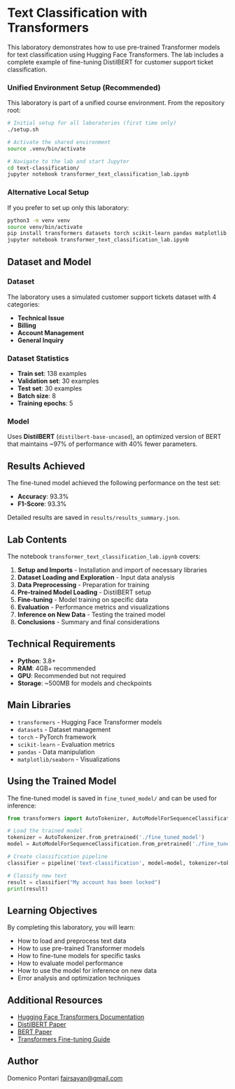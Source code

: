 # Text Classification with Transformers

This laboratory demonstrates how to use pre-trained Transformer models for text classification using Hugging Face Transformers. The lab includes a complete example of fine-tuning DistilBERT for customer support ticket classification.

### Unified Environment Setup (Recommended)
This laboratory is part of a unified course environment. From the repository root:

```bash
# Initial setup for all laboratories (first time only)
./setup.sh

# Activate the shared environment
source .venv/bin/activate

# Navigate to the lab and start Jupyter
cd text-classification/
jupyter notebook transformer_text_classification_lab.ipynb
```

### Alternative Local Setup
If you prefer to set up only this laboratory:

```bash
python3 -m venv venv
source venv/bin/activate
pip install transformers datasets torch scikit-learn pandas matplotlib seaborn numpy accelerate
jupyter notebook transformer_text_classification_lab.ipynb
```

## Dataset and Model

### Dataset
The laboratory uses a simulated customer support tickets dataset with 4 categories:
- **Technical Issue**
- **Billing**
- **Account Management**
- **General Inquiry**

### Dataset Statistics
- **Train set**: 138 examples
- **Validation set**: 30 examples
- **Test set**: 30 examples
- **Batch size**: 8
- **Training epochs**: 5

### Model
Uses **DistilBERT** (`distilbert-base-uncased`), an optimized version of BERT that maintains ~97% of performance with 40% fewer parameters.

## Results Achieved

The fine-tuned model achieved the following performance on the test set:
- **Accuracy**: 93.3%
- **F1-Score**: 93.3%

Detailed results are saved in `results/results_summary.json`.

## Lab Contents

The notebook `transformer_text_classification_lab.ipynb` covers:

1. **Setup and Imports** - Installation and import of necessary libraries
2. **Dataset Loading and Exploration** - Input data analysis
3. **Data Preprocessing** - Preparation for training
4. **Pre-trained Model Loading** - DistilBERT setup
5. **Fine-tuning** - Model training on specific data
6. **Evaluation** - Performance metrics and visualizations
7. **Inference on New Data** - Testing the trained model
8. **Conclusions** - Summary and final considerations

## Technical Requirements

- **Python**: 3.8+
- **RAM**: 4GB+ recommended
- **GPU**: Recommended but not required
- **Storage**: ~500MB for models and checkpoints

## Main Libraries

- `transformers` - Hugging Face Transformer models
- `datasets` - Dataset management
- `torch` - PyTorch framework
- `scikit-learn` - Evaluation metrics
- `pandas` - Data manipulation
- `matplotlib/seaborn` - Visualizations

## Using the Trained Model

The fine-tuned model is saved in `fine_tuned_model/` and can be used for inference:

```python
from transformers import AutoTokenizer, AutoModelForSequenceClassification, pipeline

# Load the trained model
tokenizer = AutoTokenizer.from_pretrained('./fine_tuned_model')
model = AutoModelForSequenceClassification.from_pretrained('./fine_tuned_model')

# Create classification pipeline
classifier = pipeline('text-classification', model=model, tokenizer=tokenizer)

# Classify new text
result = classifier("My account has been locked")
print(result)
```

## Learning Objectives

By completing this laboratory, you will learn:
- How to load and preprocess text data
- How to use pre-trained Transformer models
- How to fine-tune models for specific tasks
- How to evaluate model performance
- How to use the model for inference on new data
- Error analysis and optimization techniques

## Additional Resources

- [Hugging Face Transformers Documentation](https://huggingface.co/docs/transformers)
- [DistilBERT Paper](https://arxiv.org/abs/1910.01108)
- [BERT Paper](https://arxiv.org/abs/1810.04805)
- [Transformers Fine-tuning Guide](https://huggingface.co/docs/transformers/training)

## Author
Domenico Pontari <fairsayan@gmail.com>
